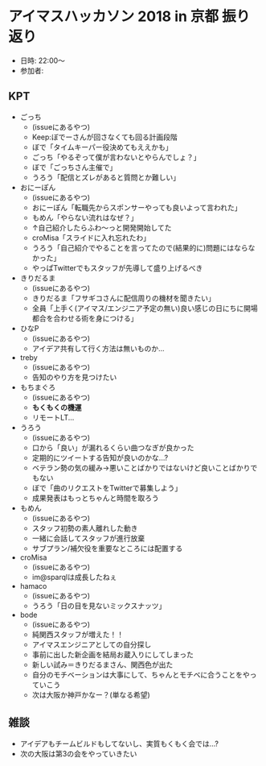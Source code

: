 # アイマスハッカソン 2018 in 京都 振り返り

- 日時: 22:00～
- 参加者:

## KPT
- ごっち
    - (issueにあるやつ)
    - Keep:ぼでーさんが回さなくても回る計画段階
    - ぼで「タイムキーパー役決めてもええかも」
    - ごっち「やるぞって僕が言わないとやらんでしょ？」
    - ぼで「ごっちさん主催で」
    - うろう「配信とズレがあると質問とか難しい」
- おにーぽん
    - (issueにあるやつ)
    - おにーぽん「転職先からスポンサーやっても良いよって言われた」
    - もめん「やらない流れはなぜ？」
    - ↑自己紹介したらふわ～っと開発開始してた
    - croMisa「スライドに入れ忘れたわ」
    - うろう「自己紹介でやることを言ってたので(結果的に)問題にはならなかった」
    - やっぱTwitterでもスタッフが先導して盛り上げるべき
- きりだるま
    - (issueにあるやつ)
    - きりだるま「フサギコさんに配信周りの機材を聞きたい」
    - 全員「上手く(アイマス/エンジニア予定の無い)良い感じの日にちに開場都合を合わせる術を身につける」
- ひなP
    - (issueにあるやつ)
    - アイデア共有して行く方法は無いものか...
- treby
    - (issueにあるやつ)
    - 告知のやり方を見つけたい
- もちまぐろ
    - (issueにあるやつ)
    - **もくもくの機運**
    - リモートLT...
- うろう
    - (issueにあるやつ)
    - 口から「良い」が漏れるくらい曲つなぎが良かった
    - 定期的にツイートする告知が良いのかな...?
    - ベテラン勢の気の緩み→悪いことばかりではないけど良いことばかりでもない
    - ぼで「曲のリクエストをTwitterで募集しよう」
    - 成果発表はもっとちゃんと時間を取ろう
- もめん
    - (issueにあるやつ)
    - スタッフ初勢の素人離れした動き
    - 一緒に会話してスタッフが進行放棄
    - サブプラン/補欠役を重要なところには配置する
- croMisa
    - (issueにあるやつ)
    - im@sparqlは成長したねぇ
- hamaco
    - (issueにあるやつ)
    - うろう「日の目を見ないミックスナッツ」
- bode
    - (issueにあるやつ)
    - 純関西スタッフが増えた！！
    - アイマスエンジニアとしての自分探し
    - 事前に出した新企画を結局お蔵入りにしてしまった
    - 新しい試み＝きりだるまさん、関西色が出た
    - 自分のモチベーションは大事にして、ちゃんとモチベに合うことをやっていこう
    - 次は大阪か神戸かなー？(単なる希望)

## 雑談
- アイデアもチームビルドもしてないし、実質もくもく会では...?
- 次の大阪は第3の会をやっていきたい